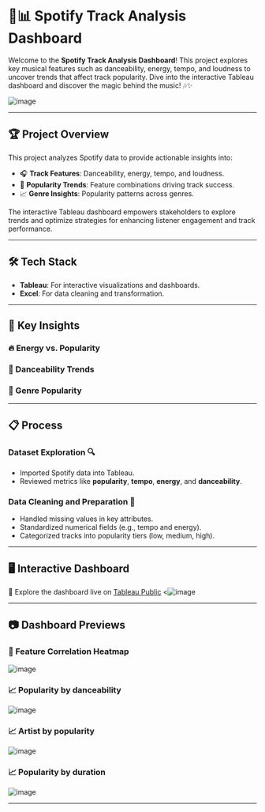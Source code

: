 # 🎵📊 Spotify Track Analysis Dashboard

Welcome to the **Spotify Track Analysis Dashboard**! This project explores key musical features such as danceability, energy, tempo, and loudness to uncover trends that affect track popularity. Dive into the interactive Tableau dashboard and discover the magic behind the music! 🎶✨

![image](https://github.com/user-attachments/assets/e7b78be9-1e5a-4787-b31b-71e16ed6e1f8)


---

## 🏆 **Project Overview**

This project analyzes Spotify data to provide actionable insights into:
- 🎧 **Track Features**: Danceability, energy, tempo, and loudness.
- 🌟 **Popularity Trends**: Feature combinations driving track success.
- 📈 **Genre Insights**: Popularity patterns across genres.

The interactive Tableau dashboard empowers stakeholders to explore trends and optimize strategies for enhancing listener engagement and track performance.

---

## 🛠️ **Tech Stack**

- **Tableau**: For interactive visualizations and dashboards.
- **Excel**: For data cleaning and transformation.
  
---

## 🚀 **Key Insights**
### 🔥 Energy vs. Popularity
### 💃 Danceability Trends
### 🎸 Genre Popularity

---

## 📋 **Process**

### Dataset Exploration 🔍
- Imported Spotify data into Tableau.
- Reviewed metrics like **popularity**, **tempo**, **energy**, and **danceability**.
  

### Data Cleaning and Preparation 🧹
- Handled missing values in key attributes.
- Standardized numerical fields (e.g., tempo and energy).
- Categorized tracks into popularity tiers (low, medium, high).
  
---

## 🖥️ **Interactive Dashboard**
🎯 Explore the dashboard live on [Tableau Public](#) <![image](https://github.com/user-attachments/assets/dfb35a5c-6554-4fdf-bbff-54fd4c785e05)

---

## 📷 **Dashboard Previews**

### 🔧 Feature Correlation Heatmap
![image](https://github.com/user-attachments/assets/4e4be951-75f0-472f-b0fc-1cd095e11fce)

### 📈 Popularity by danceability
![image](https://github.com/user-attachments/assets/cb0b4d87-4096-41e2-b4f9-d3d9e086976e)

### 📈 Artist by popularity
![image](https://github.com/user-attachments/assets/fba14e2a-79fe-49dc-a814-1e90143398fc)

### 📈 Popularity by duration
![image](https://github.com/user-attachments/assets/7b705fb5-14ef-44ea-9f39-8700288fe9a9)

---


